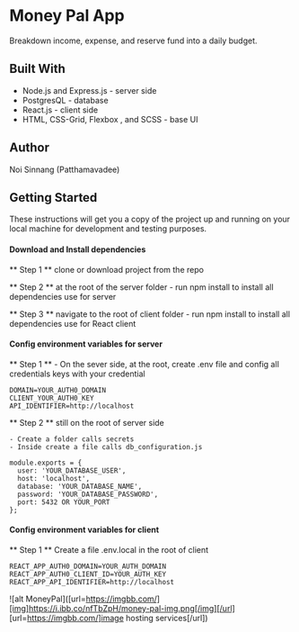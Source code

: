 # Money Pal App

Breakdown income, expense, and reserve fund into a daily budget.

## Built With

- Node.js and Express.js - server side
- PostgresQL - database
- React.js - client side
- HTML, CSS-Grid, Flexbox , and SCSS - base UI

## Author

Noi Sinnang (Patthamavadee)

## Getting Started

These instructions will get you a copy of the project up and running on your local machine for development and testing purposes.

#### Download and Install dependencies

** Step 1 ** clone or download project from the repo

** Step 2 ** at the root of the server folder - run npm install to install all dependencies use for server

** Step 3 ** navigate to the root of client folder - run npm install to install all dependencies use for React client

#### Config environment variables for server

** Step 1 ** - On the sever side, at the root, create .env file and config all credentials keys with your credential

```
DOMAIN=YOUR_AUTH0_DOMAIN
CLIENT_YOUR_AUTH0_KEY
API_IDENTIFIER=http://localhost

```

** Step 2 ** still on the root of server side

    - Create a folder calls secrets
    - Inside create a file calls db_configuration.js

```
module.exports = {
  user: 'YOUR_DATABASE_USER',
  host: 'localhost',
  database: 'YOUR_DATABASE_NAME',
  password: 'YOUR_DATABASE_PASSWORD',
  port: 5432 OR YOUR_PORT
};
```

#### Config environment variables for client

** Step 1 ** Create a file .env.local in the root of client

```
REACT_APP_AUTH0_DOMAIN=YOUR_AUTH_DOMAIN
REACT_APP_AUTH0_CLIENT_ID=YOUR_AUTH_KEY
REACT_APP_API_IDENTIFIER=http://localhost
```

![alt MoneyPal]([url=https://imgbb.com/][img]https://i.ibb.co/nfTbZpH/money-pal-img.png[/img][/url]
[url=https://imgbb.com/]image hosting services[/url])
